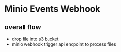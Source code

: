 # Minio Events Webhook

## overall flow

* drop file into s3 bucket
* minio webhook trigger api endpoint to process files
